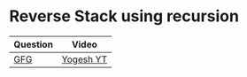 Reverse Stack using recursion
===

|Question|Video|
|-|-|
|[GFG](https://practice.geeksforgeeks.org/problems/reverse-a-stack/1)|[Yogesh YT](https://www.youtube.com/watch?v=vFP5MfBv8S0&ab_channel=Yogesh%26Shailesh%28CodeLibrary%29)|
